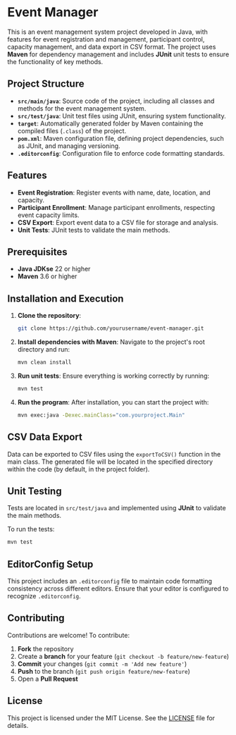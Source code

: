 
# Event Manager

This is an event management system project developed in Java, with features for event registration and management, participant control, capacity management, and data export in CSV format. The project uses **Maven** for dependency management and includes **JUnit** unit tests to ensure the functionality of key methods.

## Project Structure

- **`src/main/java`**: Source code of the project, including all classes and methods for the event management system.
- **`src/test/java`**: Unit test files using JUnit, ensuring system functionality.
- **`target`**: Automatically generated folder by Maven containing the compiled files (`.class`) of the project.
- **`pom.xml`**: Maven configuration file, defining project dependencies, such as JUnit, and managing versioning.
- **`.editorconfig`**: Configuration file to enforce code formatting standards.

## Features

- **Event Registration**: Register events with name, date, location, and capacity.
- **Participant Enrollment**: Manage participant enrollments, respecting event capacity limits.
- **CSV Export**: Export event data to a CSV file for storage and analysis.
- **Unit Tests**: JUnit tests to validate the main methods.

## Prerequisites

- **Java JDKse** 22 or higher
- **Maven** 3.6 or higher

## Installation and Execution

1. **Clone the repository**:
   ```bash
   git clone https://github.com/yourusername/event-manager.git
   ```
2. **Install dependencies with Maven**:
   Navigate to the project's root directory and run:
   ```bash
   mvn clean install
   ```
3. **Run unit tests**:
   Ensure everything is working correctly by running:
   ```bash
   mvn test
   ```
4. **Run the program**:
   After installation, you can start the project with:
   ```bash
   mvn exec:java -Dexec.mainClass="com.yourproject.Main"
   ```

## CSV Data Export

Data can be exported to CSV files using the `exportToCSV()` function in the main class. The generated file will be located in the specified directory within the code (by default, in the project folder).

## Unit Testing

Tests are located in `src/test/java` and implemented using **JUnit** to validate the main methods.

To run the tests:
```bash
mvn test
```

## EditorConfig Setup

This project includes an `.editorconfig` file to maintain code formatting consistency across different editors. Ensure that your editor is configured to recognize `.editorconfig`.

## Contributing

Contributions are welcome! To contribute:

1. **Fork** the repository
2. Create a **branch** for your feature (`git checkout -b feature/new-feature`)
3. **Commit** your changes (`git commit -m 'Add new feature'`)
4. **Push** to the branch (`git push origin feature/new-feature`)
5. Open a **Pull Request**

## License

This project is licensed under the MIT License. See the [LICENSE](LICENSE) file for details.


